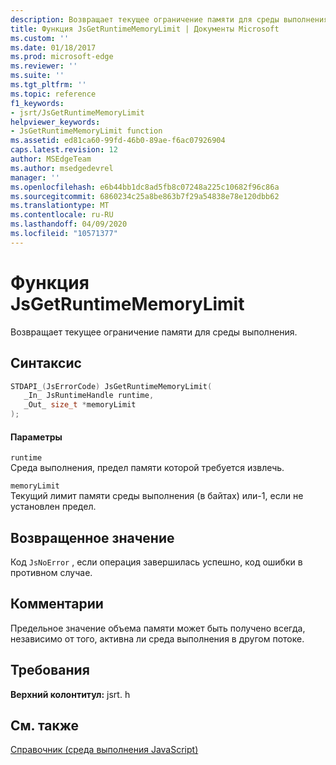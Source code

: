 ```yaml
---
description: Возвращает текущее ограничение памяти для среды выполнения.
title: Функция JsGetRuntimeMemoryLimit | Документы Microsoft
ms.custom: ''
ms.date: 01/18/2017
ms.prod: microsoft-edge
ms.reviewer: ''
ms.suite: ''
ms.tgt_pltfrm: ''
ms.topic: reference
f1_keywords:
- jsrt/JsGetRuntimeMemoryLimit
helpviewer_keywords:
- JsGetRuntimeMemoryLimit function
ms.assetid: ed81ca60-99fd-46b0-89ae-f6ac07926904
caps.latest.revision: 12
author: MSEdgeTeam
ms.author: msedgedevrel
manager: ''
ms.openlocfilehash: e6b44bb1dc8ad5fb8c07248a225c10682f96c86a
ms.sourcegitcommit: 6860234c25a8be863b7f29a54838e78e120dbb62
ms.translationtype: MT
ms.contentlocale: ru-RU
ms.lasthandoff: 04/09/2020
ms.locfileid: "10571377"
---
```

# Функция JsGetRuntimeMemoryLimit
Возвращает текущее ограничение памяти для среды выполнения.  
  
## Синтаксис  
  
```cpp  
STDAPI_(JsErrorCode) JsGetRuntimeMemoryLimit(  
   _In_ JsRuntimeHandle runtime,  
   _Out_ size_t *memoryLimit  
);  
```  
  
#### Параметры  
 `runtime`  
 Среда выполнения, предел памяти которой требуется извлечь.  
  
 `memoryLimit`  
 Текущий лимит памяти среды выполнения (в байтах) или-1, если не установлен предел.  
  
## Возвращенное значение  
 Код `JsNoError` , если операция завершилась успешно, код ошибки в противном случае.  
  
## Комментарии  
 Предельное значение объема памяти может быть получено всегда, независимо от того, активна ли среда выполнения в другом потоке.  
  
## Требования  
 **Верхний колонтитул:** jsrt. h  
  
## См. также  
 [Справочник (среда выполнения JavaScript)](../chakra-hosting/reference-javascript-runtime.md)